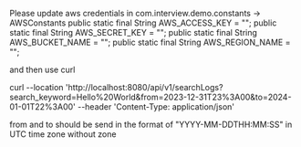 Please update aws credentials in com.interview.demo.constants -> AWSConstants 
public static final String AWS_ACCESS_KEY = "";
public static final String AWS_SECRET_KEY = "";
public static final String AWS_BUCKET_NAME = "";
public static final String AWS_REGION_NAME = "";

and then use curl

curl --location 'http://localhost:8080/api/v1/searchLogs?search_keyword=Hello%20World&from=2023-12-31T23%3A00&to=2024-01-01T22%3A00' --header 'Content-Type: application/json'

from and to should be send in the format of "YYYY-MM-DDTHH:MM:SS" in UTC time zone without zone